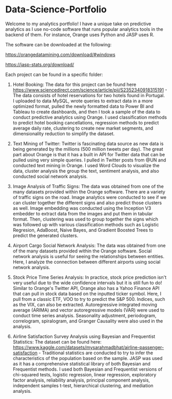 # Data-Science-Portfolio

Welcome to my analytics portfolio! I have a unique take on predictive analytics as I use no-code software that runs popular analytics tools in the backend of them. For instance, Orange uses Python and JASP uses R. 

The software can be downloaded at the following: 

https://orangedatamining.com/download/#windows

https://jasp-stats.org/download/

Each project can be found in a specific folder:

1. Hotel Booking: The data for this project can be found here https://www.sciencedirect.com/science/article/pii/S2352340918315191 - The data consists of hotel reservations for two hotels found in Portugal. I uploaded to data MySQL, wrote queries to extract data in a more optimized format, pulled the newly formatted data to Power BI and Tableau to create dashboards, and then I took a sample of the data to conduct predictive analytics using Orange. I used classification methods to predict hotel booking cancellations, regression methods to predict average daily rate, clustering to create new market segments, and dimensionality reduction to simplify the dataset. 

2. Text Mining of Twitter: Twitter is fascinating data source as new data is being generated by the millions (500 million tweets per day). The great part about Orange is that it has a built in API for Twitter data that can be pulled using very simple queries. I pulled in Twitter posts from @UN and conducted text mining in Orange. I used Word Clouds to visualize the data, cluster analysis the group the text, sentiment analysis, and also conducted social network analysis.

3. Image Analysis of Traffic Signs: The data was obtained from one of the many datasets provided within the Orange software. There are a variety of traffic signs on the road. Image analytics were conducted to see if we can cluster together the different signs and also predict those clusters as well. Image embedding was conducted using the Inception V3 embedder to extract data from the images and put them in tabular format. Then, clustering was used to group together the signs which was followed up with various classification methods such as Logistic Regresion, AdaBoost, Naive Bayes, and Gradient Boosted Trees to predict the generated clusters. 

4. Airport Cargo Social Network Analysis: The data was obtained from one of the many datasets provided within the Orange software. Social network analysis is useful for seeing the relationships between entities. Here, I analyze the connection between different airports using social network analysis. 

5. Stock Price Time Series Analysis: In practice, stock price prediction isn't very useful due to the wide confidence intervals but it is still fun to do! Similar to Orange's Twitter API, Orange also has a Yahoo Finance API that can pull in stock data based on the inputted ticker symbol. Here, I pull from a classic ETF, VOO to try to predict the S&P 500. Indices, such as the VIX, can also be extracted. Autoregressive integrated moving average (ARIMA) and vector autoregressive models (VAR) were used to conduct time series analysis. Seasonality adjustment, periodogram, correlogram, spiralogram, and Granger Causality were also used in the analysis.

6. Airline Satisfaction Survey Analysis using Bayesian and Frequentist Statistics: The dataset can be found here: https://www.kaggle.com/datasets/mysarahmadbhat/airline-passenger-satisfaction - Traditional statistics are conducted to try to infer the characteristics of the population based on the sample. JASP was used as it has a comprehensive statistical library of both Bayesian and Frequentist methods. I used both Bayesian and Frequentist versions of chi-squared tests, logistic regression, linear regression, exploratory factor analysis, reliability analysis, principal component analysis, independent samples t-test, hierarchical clustering, and mediation analysis.
